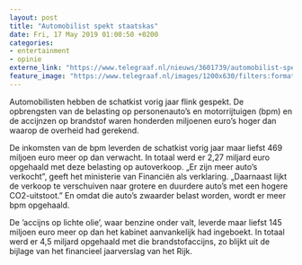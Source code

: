 ```yaml
---
layout: post
title: "Automobilist spekt staatskas"
date: Fri, 17 May 2019 01:00:50 +0200
categories: 
- entertainment 
- opinie 
externe_link: "https://www.telegraaf.nl/nieuws/3601739/automobilist-spekt-staatskas"
feature_image: "https://www.telegraaf.nl/images/1200x630/filters:format(jpeg):quality(80)/cdn-kiosk-api.telegraaf.nl/316f263a-7864-11e9-8a65-0217670beecd.jpg"
---
```


<p class="intro">Automobilisten hebben de schatkist vorig jaar flink gespekt. De opbrengsten van de belasting op personenauto’s en motorrijtuigen (bpm) en de accijnzen op brandstof waren honderden miljoenen euro’s hoger dan waarop de overheid had gerekend.</p> <p>De inkomsten van de bpm leverden de schatkist vorig jaar maar liefst 469 miljoen euro meer op dan verwacht. In totaal werd er 2,27 miljard euro opgehaald met deze belasting op autoverkoop. „Er zijn meer auto’s verkocht”, geeft het ministerie van Financiën als verklaring. „Daarnaast lijkt de verkoop te verschuiven naar grotere en duurdere auto’s met een hogere CO2-uitstoot.” En omdat die auto’s zwaarder belast worden, wordt er meer bpm opgehaald.</p><p>De ’accijns op lichte olie’, waar benzine onder valt, leverde maar liefst 145 miljoen euro meer op dan het kabinet aanvankelijk had ingeboekt. In totaal werd er 4,5 miljard opgehaald met die brandstofaccijns, zo blijkt uit de bijlage van het financieel jaarverslag van het Rijk.</p>
